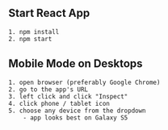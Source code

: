 ## Start React App
    1. npm install
    2. npm start

## Mobile Mode on Desktops
    1. open browser (preferably Google Chrome)
    2. go to the app's URL
    3. left click and click "Inspect"
    4. click phone / tablet icon
    5. choose any device from the dropdown
        - app looks best on Galaxy S5

